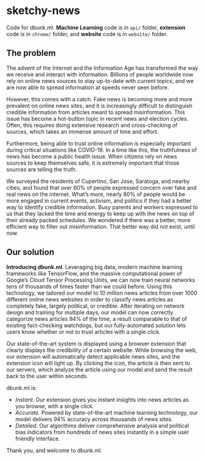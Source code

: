 # sketchy-news

Code for dbunk.ml. **Machine Learning** code is in `api/` folder, **extension** code is in `chrome/` folder, and **website** code is in `website/` folder.

## The problem

The advent of the Internet and the Information Age has transformed the way we receive and interact with information. Billions of people worldwide now rely on online news sources to stay up-to-date with current topics, and we are now able to spread information at speeds never seen before.

However, this comes with a catch. Fake news is becoming more and more prevalent on online news sites, and it is increasingly difficult to distinguish credible information from articles meant to spread misinformation. This issue has become a hot-button topic in recent news and election cycles. Often, this requires doing extensive research and cross-checking of sources, which takes an immense amount of time and effort.

Furthermore, being able to trust online information is especially important during critical situations like COVID-19. In a time like this, the truthfulness of news has become a public health issue. When citizens rely on news sources to keep themselves safe, it is extremely important that those sources are telling the truth.

We surveyed the residents of Cupertino, San Jose, Saratoga, and nearby cities, and found that over 60% of people expressed concern over fake and real news on the internet. What’s more, nearly 80% of people would be more engaged in current events, activism, and politics if they had a better way to identify credible information. Busy parents and workers expressed to us that they lacked the time and energy to keep up with the news on top of their already packed schedules. We wondered if there was a better, more efficient way to filter out misinformation. That better way did not exist, until now.

## Our solution

**Introducing dbunk.ml**. Leveraging big data, modern machine learning frameworks like TensorFlow, and the massive computational power of Google’s Cloud Tensor Processing Units, we can now train neural networks tens of thousands of times faster than we could before. Using this technology, we tailored our model to 10 million news articles from over 1000 different online news websites in order to classify news articles as completely fake, largely political, or credible. After iterating on network design and training for multiple days, our model can now correctly categorize news articles 94% of the time, a result comparable to that of existing fact-checking watchdogs, but our fully-automated solution lets users know whether or not to trust articles with a single click.

Our state-of-the-art system is displayed using a browser extension that clearly displays the credibility of a certain website. While browsing the web, our extension will automatically detect applicable news sites, and the extension icon will light up. By clicking the icon, the article is then sent to our servers, which analyze the article using our model and send the result back to the user within seconds. 

dbunk.ml is:
- *Instant.* Our extension gives you instant insights into news articles as you browse, with a single click.
- *Accurate.* Powered by state-of-the-art machine learning technology, our model delivers 94% accuracy across thousands of news sites.
- *Detailed.* Our algorithms deliver comprehensive analysis and political bias indicators from hundreds of news sites instantly in a simple user friendly interface.

Thank you, and welcome to dbunk.ml.
